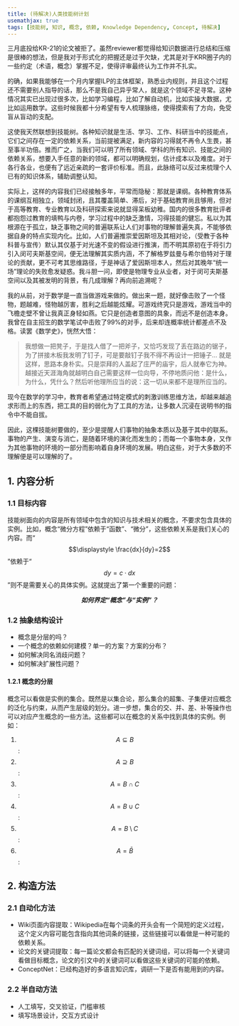 ```yaml
---
title: (待解决)人类技能树计划
usemathjax: true
tags: [技能树, 知识, 概念, 依赖, Knowledge Dependency, Concept, 待解决]
---
```


三月底投给KR-21的论文被拒了。虽然reviewer都觉得给知识数据进行总结和压缩是很棒的想法，但是我对于形式化的把握还是过于欠缺，尤其是对于KRR圈子内的一些约定（术语，概念）掌握不足，使得评审最终认为工作并不扎实。

的确，如果我能够在一个月内掌握ILP的主体框架，熟悉业内规则，并且这个过程还不需要别人指导的话，那么不是我自己异乎常人，就是这个领域不足寻常。这种情况其实已出现过很多次，比如学习编程，比如了解自动机，比如实操大数据，尤比如运用数学。这些时候我都十分希望有专人梳理脉络，使得摸索有了方向，免受盲从盲动的支配。

这使我天然联想到技能树。各种知识就是生活、学习、工作、科研当中的技能点，它们之间存在一定的依赖关系，当前提被满足，新内容的习得就不再令人生畏，甚至事半功倍。推而广之，当我们可以明了所有领域、学科的所有知识、技能之间的依赖关系，想要入手任意的新的领域，都可以明确规划，估计成本以及难度。对于各行各业，也便有了远近亲疏的一套评价标准。而且，此脉络可以反过来梳理个人已有的知识体系，辅助调整认知。

实际上，这样的内容我们已经接触多年，平常而隐秘：那就是课纲。各种教育体系的课纲互相独立，领域封闭，且其覆盖简单、滞后，对于基础教育尚且够用，但对于高等教育、专业教育以及科研探索来说就显得呆板幼稚。国内的很多教育批评者都抱怨过教育的填鸭与内卷，学习过程中的缺乏激情，习得技能的健忘。私以为其根源在于孤立，缺乏事物之间的普遍联系让人们对事物的理解普遍失真，不能够依据自身的特点实现内化。比如，人们普遍推崇爱因斯坦及其相对论，（受教于各种科普与宣传）默认其仅基于对光速不变的假设进行推演，而不明其原初在于将引力引入闵可夫斯基空间，便无法理解其实质内涵，不了解格罗兹曼与希尔伯特对于理论的贡献，更不可考其思维路径，于是神话了爱因斯坦本人，然后对其晚年“统一场”理论的失败愈发疑惑。我斗胆一问，即使是物理专业从业者，对于闵可夫斯基空间以及其被发明的背景，有几成理解？再向前追溯呢？

我的从前，对于数学是一直当做游戏来做的。做出来一题，就好像击败了一个怪物，题越难，怪物越厉害，胜利之后越能炫耀。可游戏终究只是游戏，游戏当中的飞檐走壁不曾让我真正身轻如燕。它只是创造者意图的具象，而远不是创造本身。我曾在自主招生的数学笔试中击败了99%的对手，后来却连概率统计都差点不及格。读罢《数学史》，恍然大悟：
> 我想做一把凳子，于是找人借了一把斧子，又恰巧发现了丢在路边的锯子，为了拼接木板我发明了钉子，可是要敲钉子我不得不再设计一把锤子…
> 就是这样，思路本身朴实。只是崇拜的人盖起了庄严的庙宇，后人就奉它为神。越接近天涯海角就越明白自己需要这样一位向导，不停地质问他：是什么，为什么，凭什么？然后听他理所应当的说：这一切从来都不是理所应当的。

现今在数学的学习中，教育者希望通过特定模式的刺激训练思维方法，却越来越追求形而上的东西，把工具的目的弱化为了工具的方法，让多数人沉浸在说明书的指令中不能自拔。

因此，这棵技能树要做的，至少是提醒人们事物的抽象本质以及基于其中的联系。事物的产生、演变与消亡，是随着环境的演化而发生的；而每一个事物本身，又作为其他事物的环境的一部分而影响着自身环境的发展。明白这些，对于大多数的不理解便是可以理解的了。

## 1. 内容分析

### 1.1 目标内容

技能树面向的内容是所有领域中包含的知识与技术相关的概念，不要求包含具体的实例。比如，概念“微分方程”依赖于“函数”、“微分”，这些依赖关系是我们关心的内容。而“$$\displaystyle \frac{dx}{dy}=2$$”依赖于“$$dy=c \cdot dx$$”则不是需要关心的具体实例。这就提出了第一个重要的问题：

<center><b><i>如何界定“概念”与“实例”？</i></b></center>

### 1.2 抽象结构设计

- 概念是分层的吗？
- 一个概念的依赖如何建模？单一的方案？方案的分布？
- 如何解决同名消歧问题？
- 如何解决扩展性问题？

#### 1.2.1 概念的分层

概念可以看做是实例的集合。既然是以集合论，那么集合的超集、子集便对应概念的泛化与约束，从而产生层级的划分。进一步想，集合的交、并、差、补等操作也可以对应产生概念的一些方法。这些都可以在概念的关系中找到具体的实例。例如：

1. $$A \subseteq B$$: 
2. $$A \supseteq B$$: 
3. $$A = B \cap C$$: 
4. $$A = B \cup C$$: 
5. $$A = B \setminus C$$: 
6. $$A = \bar{B}$$: 

## 2. 构造方法

### 2.1 自动化方法

- Wiki页面内容提取：Wikipedia在每个词条的开头会有一个简短的定义过程，这个定义内容可能包含指向其他词条的链接，这些链接可以看做是一种可能的依赖关系。
- 论文的关键词提取：每一篇论文都会有匹配的关键词组，可以将每一个关键词看做目标概念，论文的引文中的关键词可以看做这些关键词的可能的依赖。
- ConceptNet：已经构造好的多语言知识库，调研一下是否有能用到的内容。

### 2.2 半自动方法

- 人工填写，交叉验证，门槛审核
- 填写场景设计，交互方式设计